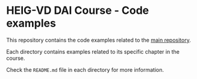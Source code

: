 # HEIG-VD DAI Course - Code examples

This repository contains the code examples related to the [main repository](https://github.com/heig-vd-dai-course/heig-vd-dai-course).

Each directory contains examples related to its specific chapter in the course.

Check the `README.md` file in each directory for more information.
